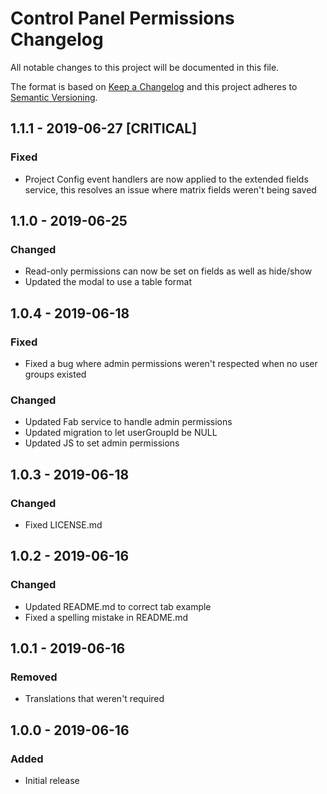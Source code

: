 # Control Panel Permissions Changelog

All notable changes to this project will be documented in this file.

The format is based on [Keep a Changelog](http://keepachangelog.com/) and this project adheres to [Semantic Versioning](http://semver.org/).

## 1.1.1 - 2019-06-27 [CRITICAL]
### Fixed
- Project Config event handlers are now applied to the extended fields service, this resolves an issue where matrix fields weren't being saved

## 1.1.0 - 2019-06-25
### Changed
- Read-only permissions can now be set on fields as well as hide/show
- Updated the modal to use a table format

## 1.0.4 - 2019-06-18
### Fixed
- Fixed a bug where admin permissions weren't respected when no user groups existed

### Changed
- Updated Fab service to handle admin permissions
- Updated migration to let userGroupId be NULL
- Updated JS to set admin permissions

## 1.0.3 - 2019-06-18
### Changed
- Fixed LICENSE.md

## 1.0.2 - 2019-06-16
### Changed
- Updated README.md to correct tab example
- Fixed a spelling mistake in README.md

## 1.0.1 - 2019-06-16
### Removed
- Translations that weren't required

## 1.0.0 - 2019-06-16
### Added
- Initial release
